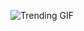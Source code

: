 ![Trending GIF](https://media4.giphy.com/media/M0LSVgFzV8x86iQonb/giphy.gif?cid=8bb21772ct6rqirmogy3ftshyu0h3rbnh4sk8yvrynhkzwod&ep=v1_gifs_search&rid=giphy.gif&ct=g)
